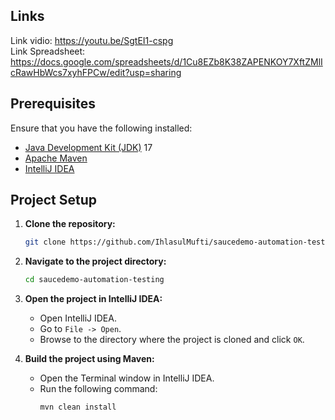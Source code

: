 ## Links

Link vidio: https://youtu.be/SgtEI1-cspg <br>
Link Spreadsheet: https://docs.google.com/spreadsheets/d/1Cu8EZb8K38ZAPENKOY7XftZMlIcRawHbWcs7xyhFPCw/edit?usp=sharing

## Prerequisites

Ensure that you have the following installed:

- [Java Development Kit (JDK)](https://www.oracle.com/java/technologies/javase-downloads.html) 17
- [Apache Maven](https://maven.apache.org/download.cgi)
- [IntelliJ IDEA](https://www.jetbrains.com/idea/download/)

## Project Setup

1. **Clone the repository:**
   ```bash
   git clone https://github.com/IhlasulMufti/saucedemo-automation-testing.git
   ```
2. **Navigate to the project directory:**
   ```bash
   cd saucedemo-automation-testing
   ```

3. **Open the project in IntelliJ IDEA:**
    - Open IntelliJ IDEA.
    - Go to `File -> Open`.
    - Browse to the directory where the project is cloned and click `OK`.

4. **Build the project using Maven:**
    - Open the Terminal window in IntelliJ IDEA.
    - Run the following command:
      ```bash
      mvn clean install
      ```
